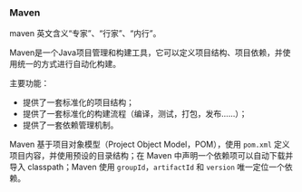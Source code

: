 ### Maven

maven 英文含义“专家”、“行家”、“内行”。

Maven是一个Java项目管理和构建工具，它可以定义项目结构、项目依赖，并使用统一的方式进行自动化构建。

主要功能：

- 提供了一套标准化的项目结构；
- 提供了一套标准化的构建流程（编译，测试，打包，发布……）；
- 提供了一套依赖管理机制。

Maven 基于项目对象模型（Project Object Model，POM），使用 `pom.xml` 定义项目内容，并使用预设的目录结构；在 Maven 中声明一个依赖项可以自动下载并导入 classpath；Maven 使用 `groupId`，`artifactId` 和 `version` 唯一定位一个依赖。